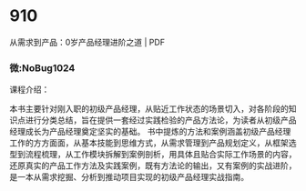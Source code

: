 # 910
从需求到产品：0岁产品经理进阶之道 | PDF
### 微:NoBug1024 


课程介绍：

本书主要针对刚入职的初级产品经理，从贴近工作状态的场景切入，对各阶段的知识点进行分类总结，旨在提供一套经过实践检验的产品方法论，为读者从初级产品经理成长为产品经理奠定坚实的基础。 书中提炼的方法和案例涵盖初级产品经理工作的方方面面，从基本技能到思维方式，从需求管理到产品规划定义，从框架选型到流程梳理，从工作模块拆解到案例剖析，用具体且贴合实际工作场景的内容，还原真实的产品工作方法及实践案例，既有方法论的输出，又有案例的实战进阶，是一本从需求挖掘、分析到推动项目实现的初级产品经理实战指南。
